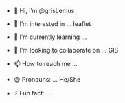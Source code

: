 - 👋 Hi, I’m @grisLemus
- 👀 I’m interested in ... leaflet
  
- 🌱 I’m currently learning ...
- 💞️ I’m looking to collaborate on ... GIS
- 📫 How to reach me ...
- 😄 Pronouns: ... He/She  
- ⚡ Fun fact: ...

<!---
grisLemus/grisLemus is a ✨ special ✨ repository because its `README.md` (this file) appears on your GitHub profile.
You can click the Preview link to take a look at your changes.
--->
